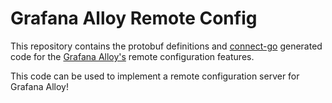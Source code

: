 # Grafana Alloy Remote Config

This repository contains the protobuf definitions and [connect-go](https://github.com/connectrpc/connect-go) generated code for the [Grafana Alloy's](https://github.com/grafana/alloy) remote configuration features.

This code can be used to implement a remote configuration server for Grafana Alloy!
